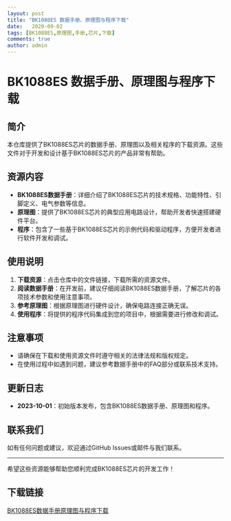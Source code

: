 ```yaml
---
layout: post
title: "BK1088ES 数据手册、原理图与程序下载"
date:   2020-09-02
tags: [BK1088ES,原理图,手册,芯片,下载]
comments: true
author: admin
---
```

# BK1088ES 数据手册、原理图与程序下载

## 简介

本仓库提供了BK1088ES芯片的数据手册、原理图以及相关程序的下载资源。这些文件对于开发和设计基于BK1088ES芯片的产品非常有帮助。

## 资源内容

- **BK1088ES数据手册**：详细介绍了BK1088ES芯片的技术规格、功能特性、引脚定义、电气参数等信息。
- **原理图**：提供了BK1088ES芯片的典型应用电路设计，帮助开发者快速搭建硬件平台。
- **程序**：包含了一些基于BK1088ES芯片的示例代码和驱动程序，方便开发者进行软件开发和调试。

## 使用说明

1. **下载资源**：点击仓库中的文件链接，下载所需的资源文件。
2. **阅读数据手册**：在开发前，建议仔细阅读BK1088ES数据手册，了解芯片的各项技术参数和使用注意事项。
3. **参考原理图**：根据原理图进行硬件设计，确保电路连接正确无误。
4. **使用程序**：将提供的程序代码集成到您的项目中，根据需要进行修改和调试。

## 注意事项

- 请确保在下载和使用资源文件时遵守相关的法律法规和版权规定。
- 在使用过程中如遇到问题，建议参考数据手册中的FAQ部分或联系技术支持。

## 更新日志

- **2023-10-01**：初始版本发布，包含BK1088ES数据手册、原理图和程序。

## 联系我们

如有任何问题或建议，欢迎通过GitHub Issues或邮件与我们联系。

---

希望这些资源能够帮助您顺利完成BK1088ES芯片的开发工作！

## 下载链接

[BK1088ES数据手册原理图与程序下载](https://pan.quark.cn/s/cf124b8f3f0d)